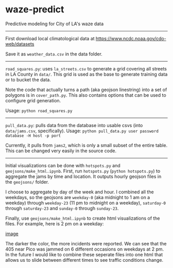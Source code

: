 # waze-predict
Predictive modeling for City of LA's waze data

***

First download local climatological data at https://www.ncdc.noaa.gov/cdo-web/datasets

Save it as `weather_data.csv` in the data folder.

***

`road_squares.py`: uses `la_streets.csv` to generate a grid covering all streets in LA County in  `data/`. This grid is used as the base to generate training data or to bucket the data.

Note the code that actually turns a path (aka geojson linestring) into a set of polygons is in `cover_path.py`. This also contains options that can be used to configure grid generation.

Usage: `python road_squares.py`

***

`pull_data.py`: pulls data from the database into usable csvs (into `data/jams.csv`, specifically).
Usage: `python pull_data.py user password database -H host -p port`

Currently, it pulls from `jams2`, which is only a small subset of the entire table. This can be changed very easily in the source code. 

***

Initial visualizations can be done with `hotspots.py` and `geojsons/make_html.ipynb`. First, run `hotspots.py` (`python hotspots.py`) to aggregate the jams by time and location. It outputs hourly geojson files in the `geojsons/` folder. 

I choose to aggregate by day of the week and hour. I combined all the weekdays, so the geojsons are `weekday-0` (aka midnight to 1 am on a weekday) through `weekday-23` (11 pm to midnight on a weekday), `saturday-0` through `saturday-23` and `sunday-0` through `sunday-23`.

Finally, use `geojsons/make_html.ipynb` to create html visualizations of the files. For example, here is 2 pm on a weekday:

[image](images/latraffic.png)

The darker the color, the more incidents were reported. We can see that the 405 near Pico was jammed on 6 different occasions on weekdays at 2 pm. In the future I would like to combine these seperate files into one html that allows us to slide between different times to see traffic conditions change. 




